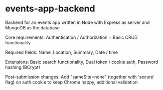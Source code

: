 # events-app-backend

Backend for an events app written in Node with Express as server and MongoDB as the database

Core requirements: Authentication / Authorization + Basic CRUD functionality

Required fields: Name, Location, Summary, Date / time

Extensions: Basic search functionality, Dual token / cookie auth, Password hashing (BCrypt)

Post-submission changes: Add "sameSite=none" (together with 'secure' flag) on auth cookie to keep Chrome happy, additional validation
